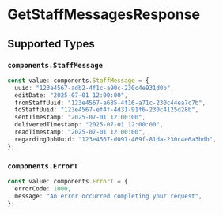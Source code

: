 # GetStaffMessagesResponse


## Supported Types

### `components.StaffMessage`

```typescript
const value: components.StaffMessage = {
  uuid: "123e4567-adb2-4f1c-a90c-230c4e931d0b",
  editDate: "2025-07-01 12:00:00",
  fromStaffUuid: "123e4567-a685-4f16-a71c-230c44ea7c7b",
  toStaffUuid: "123e4567-ef4f-4d31-91f6-230c4125d28b",
  sentTimestamp: "2025-07-01 12:00:00",
  deliveredTimestamp: "2025-07-01 12:00:00",
  readTimestamp: "2025-07-01 12:00:00",
  regardingJobUuid: "123e4567-d097-469f-81da-230c4e6a3bdb",
};
```

### `components.ErrorT`

```typescript
const value: components.ErrorT = {
  errorCode: 1000,
  message: "An error occurred completing your request",
};
```

